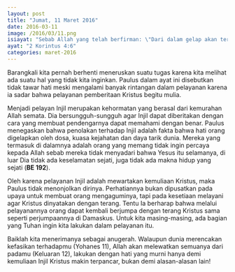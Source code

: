 ```yaml
---
layout: post
title: "Jumat, 11 Maret 2016"
date: 2016-03-11
image: /2016/03/11.png
isiayat: "Sebab Allah yang telah berfirman: \"Dari dalam gelap akan terbit terang!\", Ia juga yang membuat terang-Nya bercahaya di dalam hati kita, supaya kita beroleh terang dari pengetahuan tentang kemuliaan Allah yang nampak pada wajah Kristus."
ayat: "2 Korintus 4:6"
categories: maret-2016
---
```


Barangkali kita pernah berhenti meneruskan suatu tugas karena kita melihat ada suatu hal yang tidak kita inginkan. Paulus dalam ayat ini disebutkan tidak tawar hati meski mengalami banyak rintangan dalam pelayanan karena ia sadar bahwa pelayanan pemberitaan Kristus begitu mulia.

Menjadi pelayan Injil merupakan kehormatan yang berasal dari kemurahan Allah semata. Dia bersungguh-sungguh agar Injil dapat diberitakan dengan cara yang membuat pendengarnya dapat memahami dengan benar. Paulus menegaskan bahwa penolakan terhadap Injil adalah fakta bahwa hati orang digelapkan oleh dosa, kuasa kejahatan dan daya tarik dunia. Mereka yang termasuk di dalamnya adalah orang yang memang tidak ingin percaya kepada Allah sebab mereka tidak menyadari bahwa Yesus itu selamanya, di luar Dia tidak ada keselamatan sejati, juga tidak ada makna hidup yang sejati (**BE 192**).

Oleh karena pelayanan Injil adalah mewartakan kemuliaan Kristus, maka Paulus tidak menonjolkan dirinya. Perhatiannya bukan dipusatkan pada upaya untuk membuat orang mengaguminya, tapi pada kesetiaan melayani agar Kristus dinyatakan dengan terang. Tentu Ia berharap bahwa melalui pelayanannya orang dapat kembali berjumpa dengan terang Kristus sama seperti perjumpaannya di Damaskus. Untuk kita masing-masing, ada bagian yang Tuhan ingin kita lakukan dalam pelayanan itu.

Baiklah kita menerimanya sebagai anugerah. Walaupun dunia merencakan kefasikan terhadapmu (Yohanes 11), Allah akan melewatkan semuanya dari padamu (Keluaran 12), lakukan dengan hati yang murni hanya demi kemuliaan Injil Kristus makin terpancar, bukan demi alasan-alasan lain!